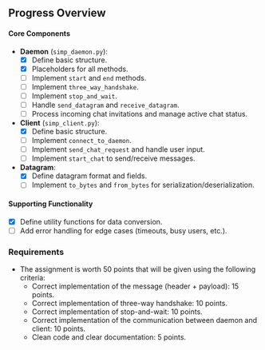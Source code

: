 ## Progress Overview

#### Core Components
- **Daemon** (`simp_daemon.py`):
  - [x] Define basic structure.
  - [x] Placeholders for all methods.
  - [ ] Implement `start` and `end` methods.
  - [ ] Implement `three_way_handshake`.
  - [ ] Implement `stop_and_wait`.
  - [ ] Handle `send_datagram` and `receive_datagram`.
  - [ ] Process incoming chat invitations and manage active chat status.

- **Client** (`simp_client.py`):
  - [x] Define basic structure.
  - [ ] Implement `connect_to_daemon`.
  - [ ] Implement `send_chat_request` and handle user input.
  - [ ] Implement `start_chat` to send/receive messages.

- **Datagram**:
  - [x] Define datagram format and fields.
  - [ ] Implement `to_bytes` and `from_bytes` for serialization/deserialization.

#### Supporting Functionality
- [x] Define utility functions for data conversion.
- [ ] Add error handling for edge cases (timeouts, busy users, etc.).

### Requirements
- The assignment is worth 50 points that will be given using the following criteria:
    - Correct implementation of the message (header + payload): 15 points.
    - Correct implementation of three-way handshake: 10 points.
    - Correct implementation of stop-and-wait: 10 points.
    - Correct implementation of the communication between daemon and client: 10 points.
    - Clean code and clear documentation: 5 points.
